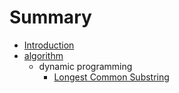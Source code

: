 # Summary

* [Introduction](README.md)
* [algorithm](algorithm)
   * dynamic programming
       * [Longest Common Substring](readmemd.md)

